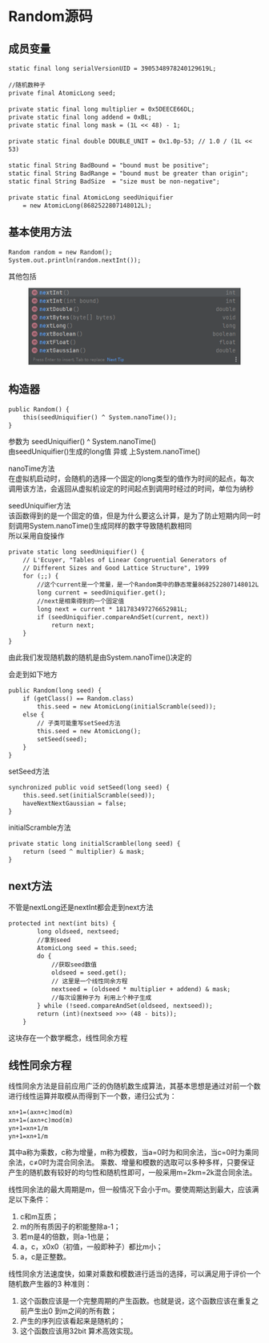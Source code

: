 # Random源码

## 成员变量

```
static final long serialVersionUID = 3905348978240129619L;

//随机数种子
private final AtomicLong seed;

private static final long multiplier = 0x5DEECE66DL;
private static final long addend = 0xBL;
private static final long mask = (1L << 48) - 1;

private static final double DOUBLE_UNIT = 0x1.0p-53; // 1.0 / (1L << 53)

static final String BadBound = "bound must be positive";
static final String BadRange = "bound must be greater than origin";
static final String BadSize  = "size must be non-negative";

private static final AtomicLong seedUniquifier
    = new AtomicLong(8682522807148012L);
```

## 基本使用方法

```
Random random = new Random();
System.out.println(random.nextInt());
```

其他包括

<div align="left"><figure><img src="../.gitbook/assets/image.png" alt=""><figcaption></figcaption></figure></div>

## 构造器

```
public Random() {
    this(seedUniquifier() ^ System.nanoTime());
}
```

参数为 seedUniquifier() ^ System.nanoTime()\
由seedUniquifier()生成的long值 异或 上System.nanoTime()

nanoTime方法\
在虚拟机启动时，会随机的选择一个固定的long类型的值作为时间的起点，每次调用该方法，会返回从虚拟机设定的时间起点到调用时经过的时间，单位为纳秒

seedUniquifier方法\
该函数得到的是一个固定的值，但是为什么要这么计算，是为了防止短期内同一时刻调用System.nanoTime()生成同样的数字导致随机数相同\
所以采用自旋操作

```
private static long seedUniquifier() {
    // L'Ecuyer, "Tables of Linear Congruential Generators of
    // Different Sizes and Good Lattice Structure", 1999
    for (;;) {
        //这个current是一个常量，是一个Random类中的静态常量8682522807148012L
        long current = seedUniquifier.get();
        //next是相乘得到的一个固定值
        long next = current * 181783497276652981L;
        if (seedUniquifier.compareAndSet(current, next))
            return next;
    }
}
```

由此我们发现随机数的随机是由System.nanoTime()决定的

会走到如下地方

```
public Random(long seed) {
    if (getClass() == Random.class)
        this.seed = new AtomicLong(initialScramble(seed));
    else {
        // 子类可能重写setSeed方法
        this.seed = new AtomicLong();
        setSeed(seed);
    }
}
```

setSeed方法

```
synchronized public void setSeed(long seed) {
    this.seed.set(initialScramble(seed));
    haveNextNextGaussian = false;
}
```

initialScramble方法

```
private static long initialScramble(long seed) {
    return (seed ^ multiplier) & mask;
}
```

## next方法

不管是nextLong还是nextInt都会走到next方法

```
protected int next(int bits) {
        long oldseed, nextseed;
        //拿到seed
        AtomicLong seed = this.seed;
        do {
            //获取seed数值
            oldseed = seed.get();
            // 这里是一个线性同余方程
            nextseed = (oldseed * multiplier + addend) & mask;
            //每次设置种子为 利用上个种子生成             
        } while (!seed.compareAndSet(oldseed, nextseed));
        return (int)(nextseed >>> (48 - bits));
    }
```

这块存在一个数学概念，线性同余方程

## 线性同余方程

线性同余方法是目前应用广泛的伪随机数生成算法，其基本思想是通过对前一个数进行线性运算并取模从而得到下一个数，递归公式为：

```
xn+1=(axn+c)mod(m)
xn+1=(axn+c)mod(m)
yn+1=xn+1/m
yn+1=xn+1/m
```

其中a称为乘数，c称为增量，m称为模数，当a=0时为和同余法，当c=0时为乘同余法，c≠0时为混合同余法。 乘数、增量和模数的选取可以多种多样，只要保证产生的随机数有较好的均匀性和随机性即可，一般采用m=2km=2k混合同余法。

线性同余法的最大周期是m，但一般情况下会小于m。要使周期达到最大，应该满足以下条件：

1. c和m互质；
2. m的所有质因子的积能整除a-1；
3. 若m是4的倍数，则a-1也是；
4. a，c，x0x0（初值，一般即种子）都比m小；
5. a，c是正整数。


线性同余方法速度快，如果对乘数和模数进行适当的选择，可以满足用于评价一个随机数产生器的3 种准则：

1.
   这个函数应该是一个完整周期的产生函数。也就是说，这个函数应该在重复之前产生出0 到m之间的所有数；
2. 产生的序列应该看起来是随机的；
3. 这个函数应该用32bit 算术高效实现。

